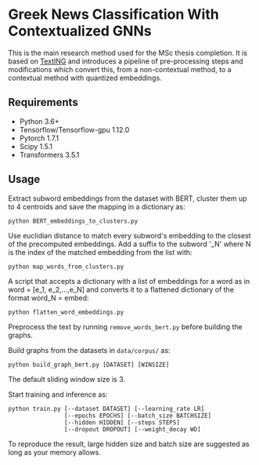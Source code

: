 # Greek News Classification With Contextualized GNNs

This is the main research method used for the MSc thesis completion. It is based on [TextING](https://github.com/CRIPAC-DIG/TextING) and introduces a pipeline of pre-processing steps and modifications which convert this, from a non-contextual method, to a contextual method with quantized embeddings.

## Requirements

* Python 3.6+
* Tensorflow/Tensorflow-gpu 1.12.0
* Pytorch 1.7.1
* Scipy 1.5.1
* Transformers 3.5.1

## Usage

Extract subword embeddings from the dataset with BERT, cluster them up to 4 centroids and save the mapping in a dictionary as:

    python BERT_embeddings_to_clusters.py

Use euclidian distance to match every subword's embedding to the closest of the precomputed embeddings. Add a suffix to the subword '_N' where N is the index of the matched embedding from the list with:

    python map_words_from_clusters.py

A script that accepts a dictionary with a list of embeddings for a word as in word = [e_1, e_2,...,e_N] and converts it to a flattened dictionary of the format word_N = embed:

    python flatten_word_embeddings.py

Preprocess the text by running `remove_words_bert.py` before building the graphs.

Build graphs from the datasets in `data/corpus/` as:

    python build_graph_bert.py [DATASET] [WINSIZE]

The default sliding window size is 3.

Start training and inference as:

    python train.py [--dataset DATASET] [--learning_rate LR]
                    [--epochs EPOCHS] [--batch_size BATCHSIZE]
                    [--hidden HIDDEN] [--steps STEPS]
                    [--dropout DROPOUT] [--weight_decay WD]

To reproduce the result, large hidden size and batch size are suggested as long as your memory allows.
